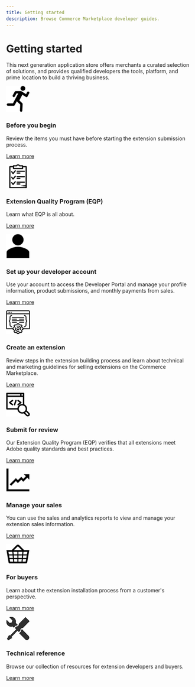```yaml
---
title: Getting started
description: Browse Commerce Marketplace developer guides.
---
```


# Getting started

This next generation application store offers merchants a curated selection of solutions, and provides qualified developers the tools, platform, and prime location to build a thriving business.

<TextBlock slots="image, heading, text, links" width="50%" />

![Before you begin](../sellers/_images/assets/quick-start.png)

### Before you begin

Review the items you must have before starting the extension submission process.

[Learn more](../sellers/before-you-begin/)



<TextBlock slots="image, heading, text, links" width="50%" />

![Extension Quality Program](../sellers/_images/assets/tech-review.png)

### Extension Quality Program (EQP)

Learn what EQP is all about.

[Learn more](../sellers/extension-quality-program/)



<TextBlock slots="image, heading, text, links" width="50%" />

![Set up your developer account](../sellers/_images/assets/your-account.png)

### Set up your developer account

Use your account to access the Developer Portal and manage your profile information, product submissions, and monthly payments from sales.

[Learn more](../sellers/developer-register/)



<TextBlock slots="image, heading, text, links" width="50%" />

![Create an extension](../sellers/_images/assets/new-extension.png)

### Create an extension

Review steps in the extension building process and learn about technical and marketing guidelines for selling extensions on the Commerce Marketplace.

[Learn more](../sellers/extension-create/)



<TextBlock slots="image, heading, text, links" width="50%" />

![Submit for review](../sellers/_images/assets/code-review.png)

### Submit for review

Our Extension Quality Program (EQP) verifies that all extensions meet Adobe quality standards and best practices.

[Learn more](../sellers/extension-quality-program/)



<TextBlock slots="image, heading, text, links" width="50%" />

![Manage your sales](../sellers/_images/assets/sales-data.png)

### Manage your sales

You can use the sales and analytics reports to view and manage your extension sales information.

[Learn more](../sellers/sales/)



<TextBlock slots="image, heading, text, links" width="50%" />

![For buyers](../sellers/_images/assets/purchase.png)

### For buyers

Learn about the extension installation process from a customer's perspective.

[Learn more](https://docs.magento.com/m2/ee/user_guide/magento/magento-marketplace.html)



<TextBlock slots="image, heading, text, links" width="50%" />

![Technical reference](../sellers/_images/assets/tools.png)

### Technical reference

Browse our collection of resources for extension developers and buyers.

[Learn more](../sellers/technical-reference/)
